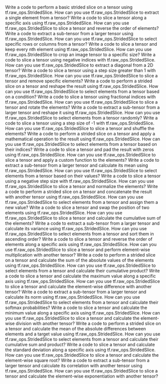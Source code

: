 Write a code to perform a basic strided slice on a tensor using tf.raw_ops.StridedSlice.
How can you use tf.raw_ops.StridedSlice to extract a single element from a tensor?
Write a code to slice a tensor along a specific axis using tf.raw_ops.StridedSlice.
How can you use tf.raw_ops.StridedSlice to slice a tensor and reverse the order of elements?
Write a code to extract a sub-tensor from a larger tensor using tf.raw_ops.StridedSlice.
How can you use tf.raw_ops.StridedSlice to select specific rows or columns from a tensor?
Write a code to slice a tensor and keep every nth element using tf.raw_ops.StridedSlice.
How can you use tf.raw_ops.StridedSlice to crop an image tensor to a specific size?
Write a code to slice a tensor using negative indices with tf.raw_ops.StridedSlice.
How can you use tf.raw_ops.StridedSlice to extract a diagonal from a 2D tensor?
Write a code to slice a tensor using a step size greater than 1 with tf.raw_ops.StridedSlice.
How can you use tf.raw_ops.StridedSlice to slice a tensor and remove specific elements?
Write a code to perform a strided slice on a tensor and reshape the result using tf.raw_ops.StridedSlice.
How can you use tf.raw_ops.StridedSlice to select elements from a tensor based on a condition?
Write a code to slice a tensor using fractional indices with tf.raw_ops.StridedSlice.
How can you use tf.raw_ops.StridedSlice to slice a tensor and rotate the elements?
Write a code to extract a sub-tensor from a larger tensor and reshape it using tf.raw_ops.StridedSlice.
How can you use tf.raw_ops.StridedSlice to select elements from a tensor randomly?
Write a code to slice a tensor using a step size of -1 with tf.raw_ops.StridedSlice.
How can you use tf.raw_ops.StridedSlice to slice a tensor and shuffle the elements?
Write a code to perform a strided slice on a tensor and apply a mathematical operation to the result using tf.raw_ops.StridedSlice.
How can you use tf.raw_ops.StridedSlice to select elements from a tensor based on their indices?
Write a code to slice a tensor and pad the result with zeros using tf.raw_ops.StridedSlice.
How can you use tf.raw_ops.StridedSlice to slice a tensor and apply a custom function to the elements?
Write a code to extract a sub-tensor from a larger tensor and calculate its mean using tf.raw_ops.StridedSlice.
How can you use tf.raw_ops.StridedSlice to select elements from a tensor based on their values?
Write a code to slice a tensor using a negative step size with tf.raw_ops.StridedSlice.
How can you use tf.raw_ops.StridedSlice to slice a tensor and normalize the elements?
Write a code to perform a strided slice on a tensor and concatenate the result with another tensor using tf.raw_ops.StridedSlice.
How can you use tf.raw_ops.StridedSlice to select elements from a tensor and assign them a new value?
Write a code to slice a tensor and swap the position of two elements using tf.raw_ops.StridedSlice.
How can you use tf.raw_ops.StridedSlice to slice a tensor and calculate the cumulative sum of the elements?
Write a code to extract a sub-tensor from a larger tensor and calculate its variance using tf.raw_ops.StridedSlice.
How can you use tf.raw_ops.StridedSlice to select elements from a tensor and sort them in ascending order?
Write a code to slice a tensor and reverse the order of elements along a specific axis using tf.raw_ops.StridedSlice.
How can you use tf.raw_ops.StridedSlice to slice a tensor and perform element-wise multiplication with another tensor?
Write a code to perform a strided slice on a tensor and calculate the sum of the absolute values of the elements using tf.raw_ops.StridedSlice.
How can you use tf.raw_ops.StridedSlice to select elements from a tensor and calculate their cumulative product?
Write a code to slice a tensor and calculate the maximum value along a specific axis using tf.raw_ops.StridedSlice.
How can you use tf.raw_ops.StridedSlice to slice a tensor and calculate the element-wise difference with another tensor?
Write a code to extract a sub-tensor from a larger tensor and calculate its norm using tf.raw_ops.StridedSlice.
How can you use tf.raw_ops.StridedSlice to select elements from a tensor and calculate their softmax probabilities?
Write a code to slice a tensor and calculate the minimum value along a specific axis using tf.raw_ops.StridedSlice.
How can you use tf.raw_ops.StridedSlice to slice a tensor and calculate the element-wise division with another tensor?
Write a code to perform a strided slice on a tensor and calculate the mean of the absolute differences between elements and a target value using tf.raw_ops.StridedSlice.
How can you use tf.raw_ops.StridedSlice to select elements from a tensor and calculate their cumulative sum and product?
Write a code to slice a tensor and calculate the standard deviation along a specific axis using tf.raw_ops.StridedSlice.
How can you use tf.raw_ops.StridedSlice to slice a tensor and calculate the element-wise square root?
Write a code to extract a sub-tensor from a larger tensor and calculate its correlation with another tensor using tf.raw_ops.StridedSlice.
How can you use tf.raw_ops.StridedSlice to slice a tensor and calculate the element-wise exponentiation with another tensor?